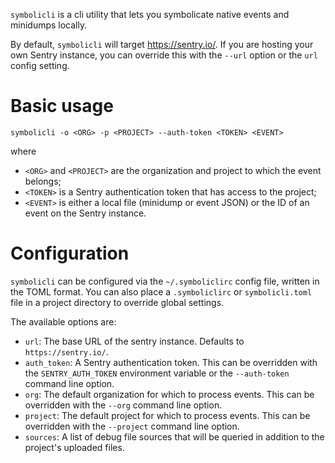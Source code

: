`symbolicli` is a cli utility that lets you symbolicate native events and minidumps locally.

By default, `symbolicli` will target https://sentry.io/. If you are hosting your own
Sentry instance, you can override this with the `--url` option or the `url` config setting.

# Basic usage
```
symbolicli -o <ORG> -p <PROJECT> --auth-token <TOKEN> <EVENT>
```
where

* `<ORG>` and `<PROJECT>` are the organization and project to which the event belongs;
* `<TOKEN>` is a Sentry authentication token that has access to the project;
* `<EVENT>` is either a local file (minidump or event JSON) or the ID of an event on the Sentry instance.

# Configuration

`symbolicli` can be configured via the `~/.symboliclirc` config file, written in the TOML format.
You can also place a `.symboliclirc` or `symbolicli.toml` file in a project directory to override
global settings.

The available options are:

* `url`: The base URL of the sentry instance. Defaults to `https://sentry.io/`.
* `auth_token`: A Sentry authentication token. This can be overridden with the `SENTRY_AUTH_TOKEN`
  environment variable or the `--auth-token` command line option.
* `org`: The default organization for which to process events. This can be overridden with the `--org`
  command line option.
* `project`: The default project for which to process events. This can be overridden with the `--project`
  command line option.
* `sources`: A list of debug file sources that will be queried in addition to the project's uploaded
  files.